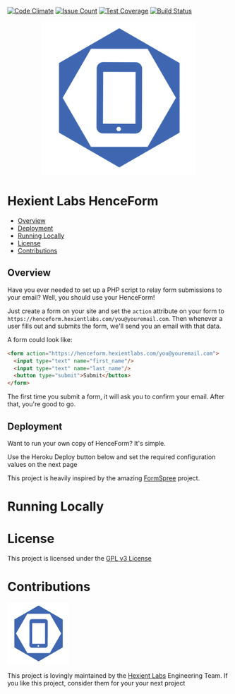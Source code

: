 [![Code Climate](https://codeclimate.com/github/Hexient-Labs/hence-form/badges/gpa.svg)](https://codeclimate.com/github/Hexient-Labs/hence-form)
[![Issue Count](https://codeclimate.com/github/Hexient-Labs/hence-form/badges/issue_count.svg)](https://codeclimate.com/github/Hexient-Labs/hence-form)
[![Test Coverage](https://codeclimate.com/github/Hexient-Labs/hence-form/badges/coverage.svg)](https://codeclimate.com/github/Hexient-Labs/hence-form/coverage)
[![Build Status](https://travis-ci.org/Hexient-Labs/hence-form.svg?branch=master)](https://travis-ci.org/Hexient-Labs/hence-form)

<p align="center">
  <img src="readme_images/logo_350.png">
</p>

# Hexient Labs HenceForm

* [Overview](#overview)
* [Deployment](#deployment)
* [Running Locally](#running-locally)
* [License](#license)
* [Contributions](#contributions)

## Overview

Have you ever needed to set up a PHP script to relay form submissions to your email?
Well, you should use your HenceForm!

Just create a form on your site and set the `action` attribute on your form
to `https://henceform.hexientlabs.com/you@youremail.com`. Then whenever a user
fills out and submits the form, we'll send you an email with that data.

A form could look like:

```html
<form action="https://henceform.hexientlabs.com/you@youremail.com">
  <input type="text" name="first_name"/>
  <input type="text" name="last_name"/>
  <button type="submit">Submit</button>
</form>
```

The first time you submit a form, it will ask you to confirm your email.
After that, you're good to go.

## Deployment

Want to run your own copy of HenceForm? It's simple.

Use the Heroku Deploy button below and set the required configuration
values on the next page

This project is heavily inspired by the amazing
[FormSpree](https://www.formspree.io) project.

# Running Locally

# License

This project is licensed under the [GPL v3 License](./LICENSE)

# Contributions

![Hexient Labs Logo](readme_images/logo_140.png)

This project is lovingly maintained by the [Hexient Labs](https://www.hexientlabs.com)
Engineering Team. If you like this project, consider them for your your next project


